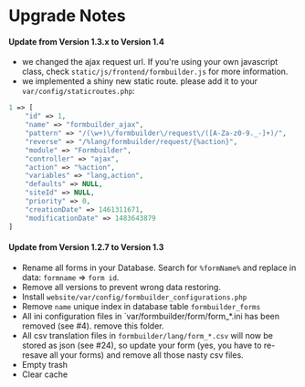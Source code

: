# Upgrade Notes

#### Update from Version 1.3.x to Version 1.4
- we changed the ajax request url. If you're using your own javascript class, check `static/js/frontend/formbuilder.js` for more information.
- we implemented a shiny new static route. please add it to your `var/config/staticroutes.php`:

```php
1 => [
    "id" => 1,
    "name" => "formbuilder_ajax",
    "pattern" => "/(\w+)\/formbuilder\/request\/([A-Za-z0-9._-]+)/",
    "reverse" => "/%lang/formbuilder/request/{%action}",
    "module" => "Formbuilder",
    "controller" => "ajax",
    "action" => "%action",
    "variables" => "lang,action",
    "defaults" => NULL,
    "siteId" => NULL,
    "priority" => 0,
    "creationDate" => 1461311671,
    "modificationDate" => 1483643879
]

```
#### Update from Version 1.2.7 to Version 1.3
- Rename all forms in your Database. Search for `%formName%` and replace in data: `formname` => `form id`. 
- Remove all versions to prevent wrong data restoring.
- Install `website/var/config/formbuilder_configurations.php`
- Remove `name` unique index in database table `formbuilder_forms`
- All ini configuration files in `var/formbuilder/form/form_*.ini has been removed (see #4). remove this folder.
- All csv translation files in `formbuilder/lang/form_*.csv` will now be stored as json (see #24), so update your form (yes, you have to re-resave all your forms) and remove all those nasty csv files.
- Empty trash
- Clear cache